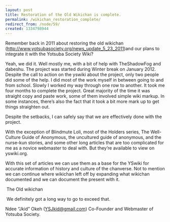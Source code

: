 ```yaml
---
layout: post
title: Restoration of the Old Wikichan is complete.
permalink: /wikichan_restoration_complete/
redirect_from: /node/59/
created: 1334798944
---
```

Remember back in 2011 about restoring the old wikichan (http://www.yotsubasociety.org/news_update_5_23_2011)and our plans to integrate it with the Yotsuba Society Wiki? 

Yeah, we did it. Well mostly me, with a bit of help with TheShadowFog and dabeshu. The project was started during Winter break on January 2012. Despite the call to action on the yswiki about the project, only two people did some of the help. I did most of the work myself in between going to and from school. Slowly I worked my way through one row to another. It took me four months to complete the project. Great majority of the time it was straight copy and paste work, some of them involved simple wiki markup. In some instances, there’s also the fact that it took a bit more mark up to get things straighten out. 

Despite the setbacks, I can safely say that we are effectively done with the project.

With the exception of Blindmute Loli, most of the Holders series, The Well-Culture Guide of Anonymous, the uncultured guide of anonymous, and the nurse-kun stories, and some other long articles that are too complicated for me as a novice webmaster to deal with.  But they’re available to view on yswiki.org. 

With this set of articles we can use them as a base for the YSwiki for accurate information of history and culture of the chanverse. Not to mention we can continue where wikichan left off by expanding what wikichan documented and we can document the present with it.

<a href="http://i.imgur.com/PkQ8i.png"><img src="http://i.imgur.com/PkQ8i.png" title="Hosted by imgur.com" alt="" /></a>
The Old wikichan

<a href="http://i.imgur.com/hno1t.png"><img src="http://i.imgur.com/hno1t.png" title="Hosted by imgur.com" alt="" /></a>
We definitely got a long way to go to exceed that.

Ndee “Jkid” Okeh (YSJkid@gmail.com)
Co-Founder and Webmaster of Yotsuba Society. 
